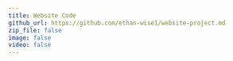 ```yaml
---
title: Website Code
github_url: https://github.com/ethan-wise1/website-project.md
zip_file: false
image: false
video: false
---
```

